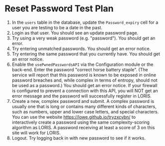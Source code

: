 # Reset Password Test Plan

1. In the `users` table in the database, update the `Password_expiry` cell for a user you are testing to be a date in the past.
2. Login as that user. You should see an update password page.
3. Try using a very weak password (e.g. "password"). You should get an error.
4. Try entering unmatched passwords. You should get an error notice.
5. Try entering the same password that you currently have. You should get an error notice.
6. Enable the `usePwnedPasswordsAPI` via the Configuration module or the back-end. Enter the password "correct horse battery staple".
    (The service will report that this password is known to be exposed in online password breaches and, while complex in terms of entropy,
     should not be used as a password.) You should get an error notice. If your firewall is configured to prevent a connection with this
    API, you will NOT get an error message and the password will successfully register in LORIS. 
6. Create a new, complex password and submit. A complex password is usually one that is long or contains many different kinds of characters,
    such as numbers, upper and lower case letters, and special characters.
    You can use the website https://lowe.github.io/tryzxcvbn/ to interactively create a password using the same complexity-scoring algorithm as LORIS. 
    A password receiving at least a score of 3 on this site will work for LORIS.
7. Logout. Try logging back in with new password to see if it works.
